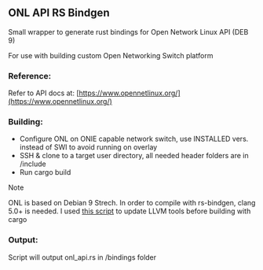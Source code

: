 ## ONL API RS Bindgen
Small wrapper to generate rust bindings for Open Network Linux API (DEB 9)

For use with building custom Open Networking Switch platform

### Reference:
Refer to API docs at: [https://www.opennetlinux.org/](https://www.opennetlinux.org/)

### Building:
- Configure ONL on ONIE capable network switch, use INSTALLED vers. instead of SWI to avoid running on overlay
- SSH & clone to a target user directory, all needed header folders are in /include 
- Run cargo build
> [!Note]
> ONL is based on Debian 9 Strech. In order to compile with rs-bindgen, clang 5.0+ is needed. I used [this script](https://gist.github.com/sergey-shambir/c2759c6d4ccb943743b2654b2fa6a567) to update LLVM tools before building with cargo
### Output:
Script will output onl_api.rs in /bindings folder



